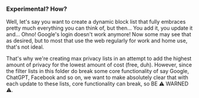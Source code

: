 ### Experimental? How?
Well, let's say you want to create a dynamic block list that fully embraces pretty much everything you can think of, but then... You add it, you update it and... Ohno! Google's login doesn't work anymore! Now some may see that as desired, but to most that use the web regularly for work and home use, that's not ideal. 

That's why we're creating max privacy lists in an attempt to add the highest amount of privacy for the lowest amount of cost (free, duh). However, since the filter lists in this folder do break some core functionality of say Google, ChatGPT, Facebook and so on, we want to make absolutely clear that with each update to these lists, core functionality can break, so BE ⚠️ WARNED ⚠️. 